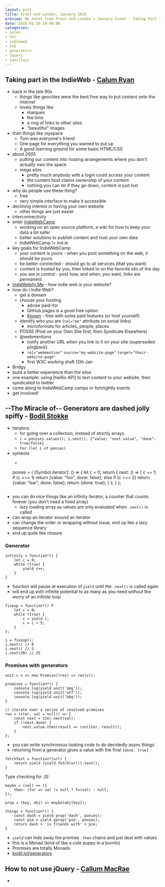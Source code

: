 ```yaml
---
layout: post
title: Front-end London, January 2016
preview: My notes from Front-end London's January Event - Taking Part in the IndieWeb by Calum Ryan, The Miracle of Generators by Bodil Stokke, and How to not use jQuery by Callum MacRae
date: 2016-01-28 19:00:00
categories:
- notes
- fel
- indieweb
- es6
- generators
- jquery
- vanillajs
---
```


## Taking part in the IndieWeb - [Calum Ryan](http://twitter.com/calum_ryan)

- back in the late 90s
	- things like geocities were the best free way to put content onto the internet
	- lovely things like
		- marques
		- the time
		- a ring of links to other sites
		- "beautiful" images
- then things like myspace
	- Tom was everyone's friend
	- One page for everything you wanted to put up
	- A good learning ground for some basic HTML/CSS
- about 2005
	- putting our content into hosting arrangements where you don't actually own the space
	- mega silos
		- pretty much anybody with a login could access your content
		- the content host claims ownership of your content
		- nothing you can do if they go down, content is just lost
- why do people use these thing?
	- free
	- very simple interface to make it accessible
- declining interest in having your own website
	- other things are just easier
- interconnectivity
- enter [IndieWebCamp](http://indiewebcamp.com)
	- working on an open source platform, a wiki for how to keep your data a bit safer
	- better solutions to publish content and host your own data
	- IndieWebCamp != ind.ie
- key goals for IndieWebCamp
	- your content is *yours* - when you post something on the web, it should be yours
	- be better connected - should go to all services (that you want)
	- content is hosted by you, then linked to on the favorite silo of the day
	- *you* are in control - post how, and when, you want, links are permanent
- [IndieWebify.Me](http://indiewebify.me) - how indie web is your website?
- how do I Indie Web?
	- get a domain
	- choose your hosting
		- advise paid-for
		- GitHub pages is a good free option
		- [Known](withknown.com) - free with some paid features (or host yourself)
	- identify who you are (`rel="me"` attribute on social links)
		- microformats for articles, people, places
	- POSSE (Post on your Own Site first, then Syndicate Elsewhere)
	- @webmentions
		- notify another URL when you link to it on your site (superseded pingback)
		- `rel="webmention"` `source="my-website-page"` `target="their-website-page"`
		- first W3C working draft 12th Jan
- Bridgy
- build a better experience than the silos
- one example: using [twillio API] to text content to your website, then syndicated to twitter
- come along to IndieWebCamp camps or fortnightly events
- get involved!


## --The Miracle of-- Generators are dashed jolly spiffy - [Bodil Stokke](http://twitter.com/bodil)

- iterators
	- for going over a collection, instead of strictly arrays
	- `i = ponises.values(); i.next(); {"value: "next value", "done": true/false}`
	- `for (let i of ponies)`
- symbols
	- ```
	ponies = {
		[Symbol.iterator]: () => {
			let c = 0;
			return {
				next: () => {
					c += 1;
					if (c === 1) return {value: "foo", done: false};
					else if (c === 2) return {value: "bar", done: false};
					return {done: true};
				}
			};
		}
	};
	```
- you can do nice things like an infinity iterator, a counter that counts forever (you don't need a fixed array)
	- lazy loading array as values are only evaluated when `.next()` is called
- can wrap an iterator around an iterator
- can change the order or wrapping without issue, end up like a lazy sequence library
- end up quite like closure

### Generator
	
```
infinity = function*() {
	let c = 0;
	white (true) {
		yield c++;
	}
}
```

- function will pause at execution of `yield` until the `.next()` is called again
- will end up with infinite potential to as many as you need without the worry of an infinite loop

``` 
fiveup = function*() P
	let c = 0;
	while (true) {
		c = yield c;
		c = c + 5;
	}
};

i = fiveup();
i.next() // 0
i.next() // 5
i.next(20) // 25
```

### Promises with generators

```
unit = v => new Promise((res) => res(v));

promises = function*() {
	console.log(yield unit('omg'));
	console.log(yield unit('wtf'));
	console.log(yield unit('bbq'));
}

// iterate over a series of resolved promises
run = (iter, val = null)) => {
	const next = iter.next(val);
	if (!next.done) {
		next.value.then(result => run(iter, result));
	}
};

```

- you can write synchronous looking code to do decidedly async things
- returning from a generator gives a value with the final `{done: true}`

```
fetchText = function*(url) {
	return yield (yield fetch(url)).text();
}
```

Type checking for JS:

```
maybe = (val) => ({
	then: (fn) => val != null ? fn(val) : null;
});

prop = (key, obj) => maybe(obj[key]);

things = function*() {
	const dash = yield prop('dash', ponies);
	const pie = yield pprop('pie', ponies);
	return dash + 'is friends with' + pie;
}
```

- `yield` can hide away the promise `.then` chains and just deal with values
- this is a Monad (kind of like a cute puppy in a burrito)
- Promises are totally Monads
- [bodil.lol/generators](http://bodil.lol/generators)


## How to not use jQuery - [Callum MacRae](https://twitter.com/callumacrae)

- 
